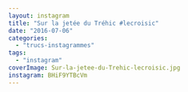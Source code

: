```yaml
---
layout: instagram
title: "Sur la jetée du Tréhic #lecroisic"
date: "2016-07-06"
categories: 
  - "trucs-instagrammes"
tags: 
  - "instagram"
coverImage: Sur-la-jetee-du-Trehic-lecroisic.jpg
instagram: BHiF9YTBcVm
---
```

